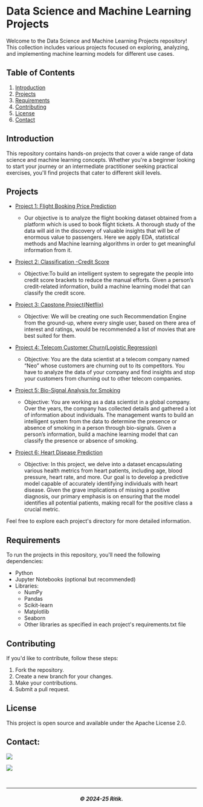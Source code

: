 # Data Science and Machine Learning Projects

Welcome to the Data Science and Machine Learning Projects repository! This collection includes various projects focused on exploring, analyzing, and implementing machine learning models for different use cases.

## Table of Contents
1. [Introduction](#introduction)
2. [Projects](#projects)
3. [Requirements](#requirements)
4. [Contributing](#contributing)
5. [License](#license)
6. [Contact](#contact)

## Introduction
This repository contains hands-on projects that cover a wide range of data science and machine learning concepts. Whether you're a beginner looking to start your journey or an intermediate practitioner seeking practical exercises, you'll find projects that cater to different skill levels.

## Projects
- [Project 1: Flight Booking Price Prediction](project1/)
  - Our objective is to analyze the flight booking dataset obtained from a platform which is used to book flight tickets. A thorough study of the data will aid in the discovery of valuable insights that will be of enormous value to passengers. Here we apply EDA, statistical methods and Machine learning algorithms in order to get meaningful information from it.

- [Project 2: Classification -Credit Score](project2/)
  - Objective:To build an intelligent system to segregate the people into credit score brackets to reduce the manual efforts. Given a person’s credit-related information, build a machine learning model that can classify the credit score.
   
- [Project 3: Capstone Project(Netflix)](project3/)
  - Objective: We will be creating one such Recommendation Engine from the ground-up, where every single user, based on there area of interest and ratings, would be recommended a list of movies that are best suited for them.
   
- [Project 4: Telecom Customer Churn(Logistic Regression)](project4/)
  - Objective: You are the data scientist at a telecom company named “Neo” whose customers are churning out to its competitors. You have to analyze the data of your company and find insights and stop your customers from churning out to other telecom companies.

- [Project 5: Bio-Signal Analysis for Smoking](project5/)
  - Objective: You are working as a data scientist in a global company. Over the years, the company has collected details and gathered a lot of information about individuals. The management wants to build an intelligent system from the data to determine the presence or absence of smoking in a person through bio-signals. Given a person’s information, build a machine learning model that can classify the presence or absence of smoking.

- [Project 6: Heart Disease Prediction](project6/)
  - Objective: In this project, we delve into a dataset encapsulating various health metrics from heart patients, including age, blood pressure, heart rate, and more. Our goal is to develop a predictive model capable of accurately identifying individuals with heart disease. Given the grave implications of missing a positive diagnosis, our primary emphasis is on ensuring that the model identifies all potential patients, making recall for the positive class a crucial metric.

Feel free to explore each project's directory for more detailed information.

## Requirements
To run the projects in this repository, you'll need the following dependencies:

- Python
- Jupyter Notebooks (optional but recommended)
- Libraries:
  - NumPy 
  - Pandas
  - Scikit-learn 
  - Matplotlib 
  - Seaborn 
  - Other libraries as specified in each project's requirements.txt file

## Contributing
If you'd like to contribute, follow these steps:
1. Fork the repository.
2. Create a new branch for your changes.
3. Make your contributions.
4. Submit a pull request.

## License
This project is open source and available under the Apache License 2.0.

## Contact:

<a href="https://telegram.me/Rkch38" target="_blank"><img src="https://img.shields.io/badge/Messenger-Rkch38-blue?style=for-the-badge&logo=messenger"></a>

<a href="mailto:rkchoudharyritik2@gmail.com" target="_blank"><img src="https://img.shields.io/badge/Email-rkchoudharyritik2@gmail.com-blue?style=for-the-badge&logo=gmail"></a>

</br>

---

<h5 align="center">© 2024-25 Ritik.</h5>


